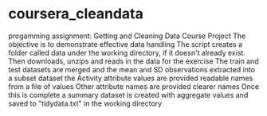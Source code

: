 # coursera_cleandata
progamming assignment: Getting and Cleaning Data Course Project
The objective is to demonstrate effective data handling
The script creates a folder called data under the working directory, if it doesn't already exist.
Then downloads,  unzips and reads in the data for the exercise
The train and test datasets are merged and the mean and SD observations extracted into a subset dataset
the Activity attribute values are provided readable names from a file of values
Other attribute names are provided clearer names
Once this is complete a summary dataset is created with  aggregate values and saved to "tidydata.txt" in the working directory



